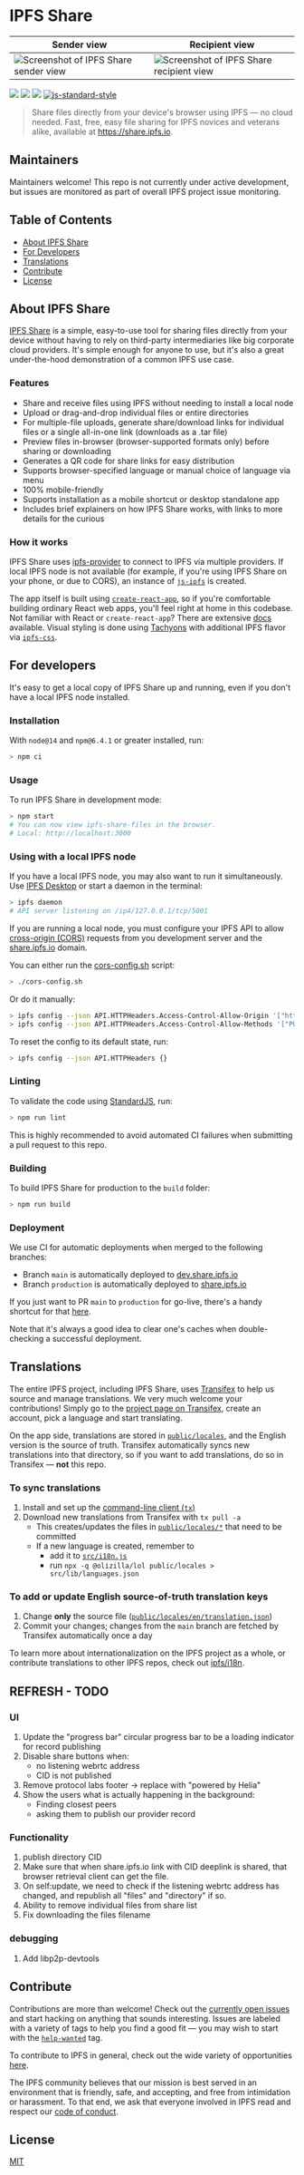 # IPFS Share

| Sender view  | Recipient view |
| ------------- | ------------- |
| ![Screenshot of IPFS Share sender view](https://gateway.ipfs.io/ipfs/QmPFxiRfnxucPbW9bXVKRPTn6ZvaDATjy4c3aPtmBHuGeJ)  | ![Screenshot of IPFS Share recipient view](https://gateway.ipfs.io/ipfs/QmYcitvEc1xsJDMQr7UpKfcYWddR6ocboBbVesp6Gp8cBo)  |

[![](https://img.shields.io/badge/made%20by-Protocol%20Labs-blue.svg)](https://protocol.ai/) [![](https://img.shields.io/badge/project-IPFS-blue.svg)](http://ipfs.io/) [![](https://img.shields.io/badge/freenode-%23ipfs-blue.svg)](http://webchat.freenode.net/?channels=%23ipfs)
[![js-standard-style](https://img.shields.io/badge/code%20style-standard-blue.svg)](http://standardjs.com/)

> Share files directly from your device's browser using IPFS — no cloud needed. Fast, free, easy file sharing for IPFS novices and veterans alike, available at https://share.ipfs.io.

## Maintainers

Maintainers welcome! This repo is not currently under active development, but issues are monitored as part of overall IPFS project issue monitoring.

## Table of Contents

- [About IPFS Share](#about-ipfs-share)
- [For Developers](#for-developers)
- [Translations](#translations)
- [Contribute](#contribute)
- [License](#license)

## About IPFS Share

[IPFS Share](https://share.ipfs.io) is a simple, easy-to-use tool for sharing files directly from your device without having to rely on third-party intermediaries like big corporate cloud providers. It's simple enough for anyone to use, but it's also a great under-the-hood demonstration of a common IPFS use case.

### Features

- Share and receive files using IPFS without needing to install a local node
- Upload or drag-and-drop individual files or entire directories
- For multiple-file uploads, generate share/download links for individual files or a single all-in-one link (downloads as a .tar file)
- Preview files in-browser (browser-supported formats only) before sharing or downloading
- Generates a QR code for share links for easy distribution
- Supports browser-specified language or manual choice of language via menu
- 100% mobile-friendly
- Supports installation as a mobile shortcut or desktop standalone app
- Includes brief explainers on how IPFS Share works, with links to more details for the curious

### How it works
IPFS Share uses [ipfs-provider](https://github.com/ipfs-shipyard/ipfs-provider) to connect to IPFS via multiple providers. If local IPFS node is not available (for example, if you're using IPFS Share on your phone, or due to CORS), an instance of [`js-ipfs`](https://github.com/ipfs/js-ipfs/) is created.

The app itself is built using [`create-react-app`](https://github.com/facebook/create-react-app), so if you're comfortable building ordinary React web apps, you'll feel right at home in this codebase. Not familiar with React or `create-react-app`? There are extensive [docs](https://create-react-app.dev/docs/getting-started/) available. Visual styling is done using [Tachyons](http://tachyons.io/) with additional IPFS flavor via [`ipfs-css`](https://github.com/ipfs-shipyard/ipfs-css).

## For developers

It's easy to get a local copy of IPFS Share up and running, even if you don't have a local IPFS node installed.

### Installation

With `node@14` and `npm@6.4.1` or greater installed, run:

```sh
> npm ci
```

### Usage

To run IPFS Share in development mode:

```sh
> npm start
# You can now view ipfs-share-files in the browser.
# Local: http://localhost:3000
```

### Using with a local IPFS node

If you have a local IPFS node, you may also want to run it simultaneously. Use [IPFS Desktop](https://github.com/ipfs-shipyard/ipfs-desktop) or start a daemon in the terminal:

```sh
> ipfs daemon
# API server listening on /ip4/127.0.0.1/tcp/5001
```

If you are running a local node, you must configure your IPFS API to allow [cross-origin (CORS)](https://developer.mozilla.org/en-US/docs/Web/HTTP/CORS) requests from you development server and the [share.ipfs.io](https://share.ipfs.io) domain.

You can either run the [cors-config.sh](./cors-config.sh) script:

```sh
> ./cors-config.sh
```

Or do it manually:

```sh
> ipfs config --json API.HTTPHeaders.Access-Control-Allow-Origin '["http://localhost:3000", "https://share.ipfs.io"]'
> ipfs config --json API.HTTPHeaders.Access-Control-Allow-Methods '["PUT", "POST"]'
```

To reset the config to its default state, run:

```sh
> ipfs config --json API.HTTPHeaders {}
```

### Linting

To validate the code using [StandardJS](https://standardjs.com/), run:

```sh
> npm run lint
```

This is highly recommended to avoid automated CI failures when submitting a pull request to this repo.

### Building

To build IPFS Share for production to the `build` folder:

```sh
> npm run build
```

### Deployment

We use CI for automatic deployments when merged to the following branches:
- Branch `main` is automatically deployed to [dev.share.ipfs.io](https://dev.share.ipfs.io)
- Branch `production` is automatically deployed to [share.ipfs.io](https://share.ipfs.io)

If you just want to PR `main` to `production` for go-live, there's a handy shortcut for that [here](https://github.com/ipfs-shipyard/ipfs-share-files/compare/production...main?expand=1).

Note that it's always a good idea to clear one's caches when double-checking a successful deployment.

## Translations

The entire IPFS project, including IPFS Share, uses [Transifex](https://www.transifex.com/) to help us source and manage translations. We very much welcome your contributions! Simply go to the [project page on Transifex](https://www.transifex.com/ipfs/ipfs-share-files/translate/), create an account, pick a language and start translating.

On the app side, translations are stored in [`public/locales`](./public/locales), and the English version is the source of truth. Transifex automatically syncs new translations into that directory, so if you want to add translations, do so in Transifex — **not** this repo.

### To sync translations

1. Install and set up the [command-line client (` tx `)](https://docs.transifex.com/client/installing-the-client)
2. Download new translations from Transifex with `tx pull -a`
    - This creates/updates the files in [`public/locales/*`](./public/locales) that need to be committed
    - If a new language is created, remember to
      - add it to [`src/i18n.js`](./src/i18n.js)
      - run `npx -q @olizilla/lol public/locales > src/lib/languages.json`

### To add or update English source-of-truth translation keys

1. Change **only** the source file ([`public/locales/en/translation.json`](./public/locales/en/translation.json))
2. Commit your changes; changes from the `main` branch are fetched by Transifex automatically once a day

To learn more about internationalization on the IPFS project as a whole, or contribute translations to other IPFS repos, check out [ipfs/i18n](https://github.com/ipfs/i18n).

## REFRESH - TODO

### UI

1. Update the "progress bar" circular progress bar to be a loading indicator for record publishing
1. Disable share buttons when:
    * no listening webrtc address
    * CID is not published
1. Remove protocol labs footer -> replace with "powered by Helia"
1. Show the users what is actually happening in the background:
    * Finding closest peers
    * asking them to publish our provider record

### Functionality

1. publish directory CID
1. Make sure that when share.ipfs.io link with CID deeplink is shared, that browser retrieval client can get the file.
1. On self:update, we need to check if the listening webrtc address has changed, and republish all "files" and "directory" if so.
1. Ability to remove individual files from share list
1. Fix downloading the files filename

### debugging

1. Add libp2p-devtools


## Contribute

Contributions are more than welcome! Check out the [currently open issues](https://github.com/ipfs-shipyard/ipfs-share-files/issues) and start hacking on anything that sounds interesting. Issues are labeled with a variety of tags to help you find a good fit — you may wish to start with the [`help-wanted`](https://github.com/ipfs-shipyard/ipfs-share-files/issues?q=is%3Aissue+is%3Aopen+label%3A%22help+wanted%22) tag.

To contribute to IPFS in general, check out the wide variety of opportunities [here](https://docs.ipfs.io/community/contribute/ways-to-contribute).

The IPFS community believes that our mission is best served in an environment that is friendly, safe, and accepting, and free from intimidation or harassment. To that end, we ask that everyone involved in IPFS read and respect our [code of conduct](https://github.com/ipfs/community/blob/master/code-of-conduct.md).

## License

[MIT](LICENSE)
